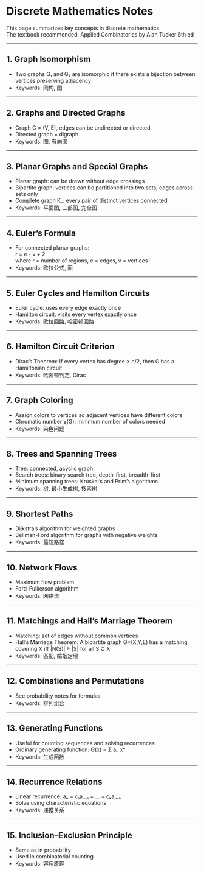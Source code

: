 # Discrete Mathematics Notes

This page summarizes key concepts in discrete mathematics.  
The textbook recommended: Applied Combinatorics by Alan Tucker 6th ed

---

## 1. Graph Isomorphism
- Two graphs G₁ and G₂ are isomorphic if there exists a bijection between vertices preserving adjacency  
- Keywords: 同构, 图

---

## 2. Graphs and Directed Graphs
- Graph G = (V, E), edges can be undirected or directed  
- Directed graph = digraph  
- Keywords: 图, 有向图

---

## 3. Planar Graphs and Special Graphs
- Planar graph: can be drawn without edge crossings  
- Bipartite graph: vertices can be partitioned into two sets, edges across sets only  
- Complete graph Kₙ: every pair of distinct vertices connected  
- Keywords: 平面图, 二部图, 完全图

---

## 4. Euler’s Formula
- For connected planar graphs:  
  r = e - v + 2  
  where r = number of regions, e = edges, v = vertices  
- Keywords: 欧拉公式, 面

---

## 5. Euler Cycles and Hamilton Circuits
- Euler cycle: uses every edge exactly once  
- Hamilton circuit: visits every vertex exactly once  
- Keywords: 欧拉回路, 哈密顿回路

---

## 6. Hamilton Circuit Criterion
- Dirac’s Theorem: If every vertex has degree ≥ n/2, then G has a Hamiltonian circuit  
- Keywords: 哈密顿判定, Dirac

---

## 7. Graph Coloring
- Assign colors to vertices so adjacent vertices have different colors  
- Chromatic number χ(G): minimum number of colors needed  
- Keywords: 染色问题

---

## 8. Trees and Spanning Trees
- Tree: connected, acyclic graph  
- Search trees: binary search tree, depth-first, breadth-first  
- Minimum spanning trees: Kruskal’s and Prim’s algorithms  
- Keywords: 树, 最小生成树, 搜索树

---

## 9. Shortest Paths
- Dijkstra’s algorithm for weighted graphs  
- Bellman-Ford algorithm for graphs with negative weights  
- Keywords: 最短路径

---

## 10. Network Flows
- Maximum flow problem  
- Ford-Fulkerson algorithm  
- Keywords: 网络流

---

## 11. Matchings and Hall’s Marriage Theorem
- Matching: set of edges without common vertices  
- Hall’s Marriage Theorem: A bipartite graph G=(X,Y,E) has a matching covering X iff \|N(S)\| ≥ \|S\| for all S ⊆ X  
- Keywords: 匹配, 婚姻定理

---

## 12. Combinations and Permutations
- See probability notes for formulas  
- Keywords: 排列组合

---

## 13. Generating Functions
- Useful for counting sequences and solving recurrences  
- Ordinary generating function: G(x) = Σ aₙ xⁿ  
- Keywords: 生成函数

---

## 14. Recurrence Relations
- Linear recurrence: aₙ = c₁aₙ₋₁ + ... + cₖaₙ₋ₖ  
- Solve using characteristic equations  
- Keywords: 递推关系

---

## 15. Inclusion–Exclusion Principle
- Same as in probability  
- Used in combinatorial counting  
- Keywords: 容斥原理
